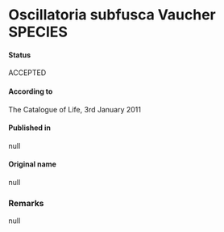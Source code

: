 Oscillatoria subfusca Vaucher SPECIES
=======

#### Status
ACCEPTED

#### According to
The Catalogue of Life, 3rd January 2011

#### Published in
null

#### Original name
null

### Remarks
null
